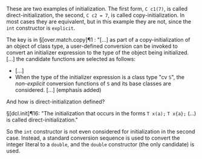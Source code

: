 These are two examples of initialization. The first form, `C c1(7)`, is called direct-initialization, the second, `C c2 = 7`, is called copy-initialization. In most cases they are equivalent, but in this example they are not, since the `int` constructor is `explicit`.

The key is in §[over.match.copy]¶1 :
"[...] as part of a copy-initialization of an object of class type, a user-defined conversion can be invoked to convert an initializer expression to the type of the object being initialized. [...] the candidate functions are selected as follows:
- [...]
- When the type of the initializer expression is a class type "cv `S`", the *non-explicit* conversion functions of `S` and its base classes are considered. [...]
(emphasis added)

And how is direct-initialization defined?

§[dcl.init]¶16: "The initialization that occurs in the forms
`T x(a);`
`T x{a};`
(...) is called direct-initialization."

So the `int` constructor is not even considered for initialization in the second case. Instead, a standard conversion sequence is used to convert the integer literal to a `double`, and the `double` constructor (the only candidate) is used.